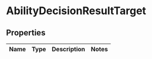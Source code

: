 

# AbilityDecisionResultTarget


## Properties

| Name | Type | Description | Notes |
|------------ | ------------- | ------------- | -------------|



